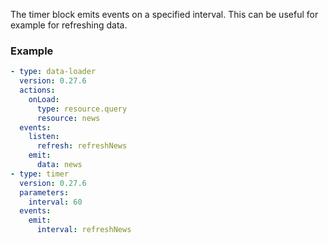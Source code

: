 The timer block emits events on a specified interval. This can be useful for example for refreshing
data.

### Example

```yaml
- type: data-loader
  version: 0.27.6
  actions:
    onLoad:
      type: resource.query
      resource: news
  events:
    listen:
      refresh: refreshNews
    emit:
      data: news
- type: timer
  version: 0.27.6
  parameters:
    interval: 60
  events:
    emit:
      interval: refreshNews
```
